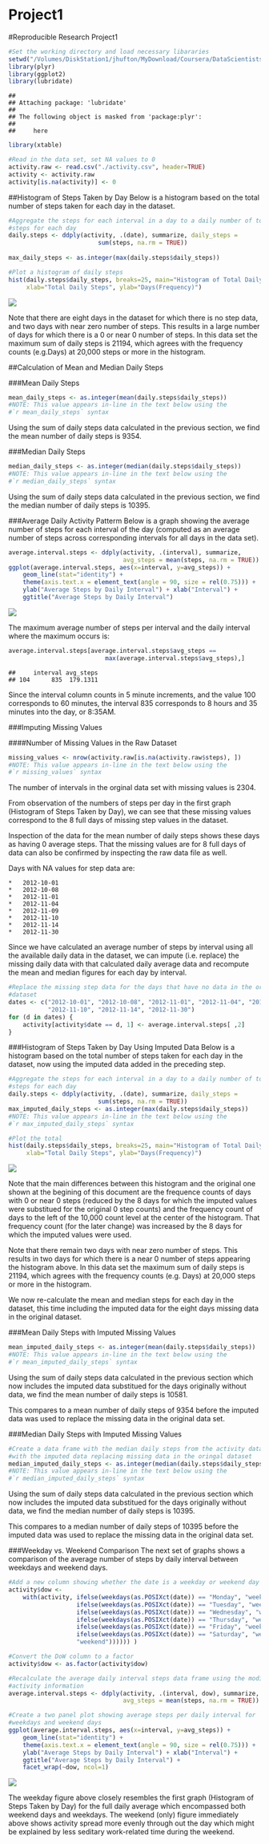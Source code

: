 # Project1

#Reproducible Research Project1


```r
#Set the working directory and load necessary libararies
setwd("/Volumes/DiskStation1/jhufton/MyDownload/Coursera/DataScientistsToolbox/ReproducableResearch/CourseProject1/RepData_PeerAssessment1")
library(plyr)
library(ggplot2)
library(lubridate)
```

```
## 
## Attaching package: 'lubridate'
## 
## The following object is masked from 'package:plyr':
## 
##     here
```

```r
library(xtable)

#Read in the data set, set NA values to 0
activity.raw <- read.csv("./activity.csv", header=TRUE)
activity <- activity.raw
activity[is.na(activity)] <- 0
```

##Histogram of Steps Taken by Day
Below is a histogram based on the total number of steps taken for each day in the 
dataset.  


```r
#Aggregate the steps for each interval in a day to a daily number of total 
#steps for each day
daily.steps <- ddply(activity, .(date), summarize, daily_steps = 
                         sum(steps, na.rm = TRUE))
                         
max_daily_steps <- as.integer(max(daily.steps$daily_steps))

#Plot a histogram of daily steps
hist(daily.steps$daily_steps, breaks=25, main="Histogram of Total Daily Steps", 
     xlab="Total Daily Steps", ylab="Days(Frequency)")
```

![](PA1_template_files/figure-html/unnamed-chunk-2-1.png) 

Note that there are eight days in the dataset for which there is no
step data, and two days with near zero number of steps.  This results in a large 
number of days for which there is a 0 or near 0 number of steps.  In this data 
set the maximum sum of daily steps is 21194, which 
agrees with the frequency counts (e.g.Days) at 20,000 steps or more in the histogram.

##Calculation of Mean and Median Daily Steps

###Mean Daily Steps


```r
mean_daily_steps <- as.integer(mean(daily.steps$daily_steps))
#NOTE: This value appears in-line in the text below using the 
#`r mean_daily_steps` syntax
```
Using the sum of daily steps data calculated in the previous section, we find the
mean number of daily steps is 9354.

###Median Daily Steps


```r
median_daily_steps <- as.integer(median(daily.steps$daily_steps))
#NOTE: This value appears in-line in the text below using the 
#`r median_daily_steps` syntax
```
Using the sum of daily steps data calculated in the previous section, we find the
median number of daily steps is 10395.

###Average Daily Activity Patterm
Below is a graph showing the average number of steps for each interval of the day 
(computed as an average number of steps across corresponding intervals for all
days in the data set).


```r
average.interval.steps <- ddply(activity, .(interval), summarize, 
                                avg_steps = mean(steps, na.rm = TRUE))
ggplot(average.interval.steps, aes(x=interval, y=avg_steps)) + 
    geom_line(stat="identity") + 
    theme(axis.text.x = element_text(angle = 90, size = rel(0.75))) + 
    ylab("Average Steps by Daily Interval") + xlab("Interval") +
    ggtitle("Average Steps by Daily Interval")
```

![](PA1_template_files/figure-html/unnamed-chunk-3-1.png) 

The maximum average number of steps per interval and the daily interval where 
the maximum occurs is:


```r
average.interval.steps[average.interval.steps$avg_steps == 
                           max(average.interval.steps$avg_steps),]
```

```
##     interval avg_steps
## 104      835  179.1311
```

Since the interval column counts in 5 minute increments, and the value 100 
corresponds to 60 minutes, the interval 835 corresponds to 8 hours and 35 
minutes into the day, or 8:35AM.

###Imputing Missing Values

####Number of Missing Values in the Raw Dataset


```r
missing_values <- nrow(activity.raw[is.na(activity.raw$steps), ])
#NOTE: This value appears in-line in the text below using the 
#`r missing_values` syntax
```

The number of intervals in the orginal data set with missing values is 
2304.

From observation of the numbers of steps per day in the first graph (Histogram 
of Steps Taken by Day), we can see that these missing values correspond to the 8 
full days of missing step values in the dataset.  

Inspection of the data for the mean number of daily steps shows these days as 
having 0 average steps.  That the missing values are for 8 full days of data 
can also be confirmed by inspecting the raw data file as well.

Days with NA values for step data are:

    *   2012-10-01
    *   2012-10-08
    *   2012-11-01
    *   2012-11-04
    *   2012-11-09
    *   2012-11-10
    *   2012-11-14
    *   2012-11-30

Since we have calculated an average number of steps by interval using all the 
available daily data in the dataset, we can impute (i.e. replace) the missing 
daily data with that calculated daily average data and recompute the mean and 
median figures for each day by interval.


```r
#Replace the missing step data for the days that have no data in the original
#dataset
dates <- c("2012-10-01", "2012-10-08", "2012-11-01", "2012-11-04", "2012-11-09", 
           "2012-11-10", "2012-11-14", "2012-11-30")
for (d in dates) { 
    activity[activity$date == d, 1] <- average.interval.steps[ ,2]
}
```
###Histogram of Steps Taken by Day Using Imputed Data
Below is a histogram based on the total number of steps taken for each day in the 
dataset, now using the imputed data added in the preceding step.  


```r
#Aggregate the steps for each interval in a day to a daily number of total 
#steps for each day
daily.steps <- ddply(activity, .(date), summarize, daily_steps = 
                         sum(steps, na.rm = TRUE))
max_imputed_daily_steps <- as.integer(max(daily.steps$daily_steps))
#NOTE: This value appears in-line in the text below using the 
#`r max_imputed_daily_steps` syntax

#Plot the total 
hist(daily.steps$daily_steps, breaks=25, main="Histogram of Total Daily Steps", 
     xlab="Total Daily Steps", ylab="Days(Frequency)")
```

![](PA1_template_files/figure-html/unnamed-chunk-7-1.png) 

Note that the main differences between this histogram and the original one shown
at the begining of this document are the frequence counts of days with 0 or near 
0 steps (reduced by the 8 days for which the imputed values were substitued for the original
0 step counts) and the frequency count of days to the left of the 10,000 count
level at the center of the histogram.  That frequency count (for the later change) 
was increased by the 8 days for which the imputed values were used.

Note that there remain two days with near zero number of steps.  This results in 
two days for which there is a near 0 number of steps appearing the histogram 
above.  In this data set the maximum sum of daily steps is 21194, 
which agrees with the frequency counts (e.g. Days) at 20,000 steps or more in 
the histogram.

We now re-calculate the mean and median steps for each day in the dataset, this
time including the imputed data for the eight days missing data in the original
dataset.

###Mean Daily Steps with Imputed Missing Values


```r
mean_imputed_daily_steps <- as.integer(mean(daily.steps$daily_steps))
#NOTE: This value appears in-line in the text below using the 
#`r mean_imputed_daily_steps` syntax
```
Using the sum of daily steps data calculated in the previous section which now
includes the imputed data substitued for the days originally without data, we 
find the mean number of daily steps is 10581.

This compares to a mean number of daily steps of 9354 before 
the imputed data was used to replace the missing data in the original data set.

###Median Daily Steps with Imputed Missing Values


```r
#Create a data frame with the median daily steps from the activity data
#with the imputed data replacing missing data in the oringal dataset
median_imputed_daily_steps <- as.integer(median(daily.steps$daily_steps))
#NOTE: This value appears in-line in the text below using the 
#`r median_imputed_daily_steps` syntax
```
Using the sum of daily steps data calculated in the previous section which now
includes the imputed data substitued for the days originally without data, we 
find the median number of daily steps is 10395.

This compares to a median number of daily steps of 10395 
before the imputed data was used to replace the missing data in the original data set.

###Weekday vs. Weekend Comparison
The next set of graphs shows a comparison of the average number of steps by 
daily interval between weekdays and weekend days.


```r
#Add a new column showing whether the date is a weekday or weekend day
activity$dow <- 
    with(activity, ifelse(weekdays(as.POSIXct(date)) == "Monday", "weekday",
                   ifelse(weekdays(as.POSIXct(date)) == "Tuesday", "weekday",
                   ifelse(weekdays(as.POSIXct(date)) == "Wednesday", "weekday",
                   ifelse(weekdays(as.POSIXct(date)) == "Thursday", "weekday",
                   ifelse(weekdays(as.POSIXct(date)) == "Friday", "weekday",
                   ifelse(weekdays(as.POSIXct(date)) == "Saturday", "weekend", 
                   "weekend")))))) )

#Convert the DoW column to a factor
activity$dow <- as.factor(activity$dow)

#Recalculate the average daily interval steps data frame using the modified 
#activity information
average.interval.steps <- ddply(activity, .(interval, dow), summarize, 
                                avg_steps = mean(steps, na.rm = TRUE))

#Create a two panel plot showing average steps per daily interval for 
#weekdays and weekend days
ggplot(average.interval.steps, aes(x=interval, y=avg_steps)) + 
    geom_line(stat="identity") + 
    theme(axis.text.x = element_text(angle = 90, size = rel(0.75))) + 
    ylab("Average Steps by Daily Interval") + xlab("Interval") + 
    ggtitle("Average Steps by Daily Interval") +
    facet_wrap(~dow, ncol=1)
```

![](PA1_template_files/figure-html/unnamed-chunk-8-1.png) 

The weekday figure above closely resembles the first graph (Histogram of Steps Taken 
by Day) for the full daily average which encompassed both weekend days and 
weekdays. The weekend (only) figure immediately above shows activity spread more 
evenly through out the day which might be explained by less seditary work-related 
time during the weekend.  

